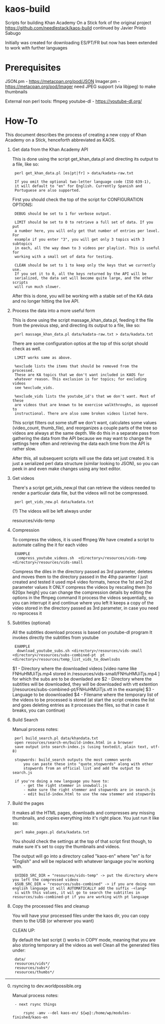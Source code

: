 kaos-build
==========

Scripts for building Khan Academy On a Stick
fork of the original project https://github.com/needlestack/kaos-build
continued by Javier Prieto Sabugo

Initially was created for downloading ES/PT/FR but now has been extended to work with further languages
 
Prerequisites
==============

  JSON.pm - https://metacpan.org/pod/JSON
  Imager.pm - https://metacpan.org/pod/Imager
      need JPEG support (via libjpeg) to make thumbnails

  External non perl tools:
      ffmpeg
      youtube-dl - https://youtube-dl.org/


 How-To
=================

This document describes the process of creating a new copy of Khan Academy
on a Stick, henceforth abbreviated as KAOS.

1. Get data from the Khan Academy API

    This is done using the script get_khan_data.pl and directing its output
    to a file, like so:

        perl get_khan_data.pl [es|pt|fr] > data/kadata-raw.txt

        If you omit the optional two-letter language code (ISO 639-1),
        it will default to "en" for English. Currently Spanish and
        Portuguese are also supported.

    First you should check the top of the script for CONFIGURATION OPTIONS:

        DEBUG should be set to 1 for verbose output.

        LIMIT should be set to 0 to retrieve a full set of data. If you put
        a number here, you will only get that number of entries per level. For
        example if you enter "3", you will get only 3 topics with 3 subtopics
        in each, all the way down to 3 videos per playlist. This is useful for
        working with a small set of data for testing.

        CLEAN should be set to 1 to keep only the keys that we currently use.
        If you set it to 0, all the keys returned by the API will be
        serialized, the data set will become quite large, and the other scripts
        will run much slower.

    After this is done, you will be working with a stable set of the KA data
    and no longer hitting the live API.

2. Process the data into a more useful form

    This is done using the script massage_khan_data.pl, feeding it the file
    from the previous step, and directing its output to a file, like so:

        perl massage_khan_data.pl data/kadata-raw.txt > data/kadata.txt

    There are some configuration optios at the top of this script should check
    as well.

        LIMIT works same as above.

        %exclude lists the items that should be removed from the processed.
        These are KA topics that we don't want included in KAOS for
        whatever reason. This exclusion is for topics; for excluding videos
        see %exclude_vids.

        %exclude_vids lists the youtube_id's that we don't want. Most of these
        are videos that are known to be exercise walkthroughs, as opposed to
        instructional. There are also some broken videos listed here.

    This script filters out some stuff we don't want, calculates some values
    (video_count, thumb_file), and reorganizes a couple parts of the tree so
    videos are always at the same depth. We do this in a separate pass from
    gathering the data from the API because we may want to change the settings
    here often and retrieving the data each time from the API is rather slow.

    After this, all subsequent scripts will use the data set just created.
    It is just a serialized perl data structure (similar looking to JSON),
    so you can peek in and even make changes using any text editor.

3. Get videos

    There's a script get_vids_new.pl
    that can retrieve the videos needed to render a particular data
    file, but the videos will not be compressed.

        perl get_vids_new.pl data/kadata.txt

    (?) The videos will be left always under 
    	
	resources/vids-temp

4. Compression

    To compress the videos, it is used ffmpeg
    We have created a script to automate calling the it for each video
	
        EXAMPLE
         compress_youtube_videos.sh  <directory>/resources/vids-temp <directory>/resources/vids-small 

   Compress the diles in the directory passed as 3rd parameter, deletes and moves them to the directory passed in the 4thp paramter
   I just created and tested it used mp4 video formats, hence the 1st and 2nd parameter values
   It ONLY compress the videos by rescaling them [to 620px heigh] you can change the compression details by editing the options in the ffmpeg command
   It process the videos sequentially, so you can interrupt it and continue where you left 
   It keeps a copy of the video stored in the directory passed as 3rd parameter, in case you need ro reprocess it

4. Subtitles (optional)

    All the subtitles download process is based on youtube-dl program
    It invokes directly the subtitles from youtube
	
        EXAMPLE
         download_youtube_subs.sh <directory>/resources/vids-small  <directory>/resources/subs-combined-pt  pt <directory>/resources/temp_list_vids_to_downlsubs
	
	$1 - Directory where the downloaded videos [video name like FNHuHMUiTjs.mp4 stored in <directory>/resources/vids-small/FNHuHMUiTjs.mp4 ] for which the subs are to be downladed are 
	$2 - Directory where the subtitles will be downloaded, they will be downloaded with vtt extention [<directory>/resources/subs-combined-pt/FNHuHMUiTjs.vtt in the example] 
	$3 - Language to be doownloaded
	$4 - Filename where the temporary list of the videos to be processed is stored (at start the script creates the list and goes deleting entries as it processes the files, so that in case it breaks, you can continue)

5. Build Search

    Manual process notes:

        perl build_search.pl data/khandata.txt
        open resources/search-en/build-index.html in a browser
        save output into search-index.js (using textedit, plain text, utf-8)

        stopwords: build_search outputs the most common words
            you can paste these into "quote_stopwords" along with other
            stopwords from an official list and add the output to search.js

        if you're doing a new language you have to:
            - get the right stemmer in snowball.js
            - make sure the right stemmer and stopwords are in search.js
            - edit build-index.html to use the new stemmer and stopwords

6. Build the pages 

    It makes all the HTML pages, downloads and
    compresses any missing thumbnails, and copies everything into it's right
    place.  You just run it like so:

        perl make_pages.pl data/kadata.txt

    You should check the settings at the top of that script first though, to
    make sure it's set to copy the thumbnails and videos.

    The output will go into a directory called "kaos-en" where "en" is for
    "English" and will be replaced with whatever language you're working with.

        $VIDEO_SRC_DIR = "resources/vids-temp" -> put the directory where you left the compressed videos
        $SUB_SRC_DIR = "resources/subs-combined" -> if you are doing non english language it will AUTOMATICALLY add the suffix -<lang>
		si with this values, it wil go to search the subtitles in resources/subs-combined-pt if you are working with pt language

	
7. Copy the processed files and cleanup

	You will have your processed files under the kaos dir, you can copy them to the USB (or wherever you want)

	CLEAN UP:

	By default the last script () works in COPY mode, meaning that you are also storing temporary all the videos as well
	Clean all the generated files under:

		data/
		resources/vids*/
		resources/subs*/
		resources/thumbs*/


-------------

	

0. rsyncing to dev.worldpossible.org

    Manual process notes:

   

        - next rsync things

            rsync -amv --del kaos-en/ ${wp}:/home/wp/modules-finished/kaos-en

    

